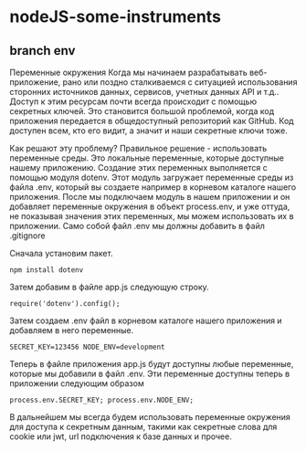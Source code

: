 # nodeJS-some-instruments

## branch **env**

Переменные окружения Когда мы начинаем разрабатывать веб-приложение, рано или
поздно сталкиваемся с ситуацией использования сторонних источников данных,
сервисов, учетных данных API и т.д.. Доступ к этим ресурсам почти всегда
происходит с помощью секретных ключей. Это становится большой проблемой, когда
код приложения передается в общедоступный репозиторий как GitHub. Код доступен
всем, кто его видит, а значит и наши секретные ключи тоже.

Как решают эту проблему? Правильное решение - использовать переменные среды. Это
локальные переменные, которые доступные нашему приложению. Создание этих
переменных выполняется с помощью модуля dotenv. Этот модуль загружает переменные
среды из файла .env, который вы создаете например в корневом каталоге нашего
приложения. После мы подключаем модуль в нашем приложении и он добавляет
переменные окружения в объект process.env, и уже оттуда, не показывая значения
этих переменных, мы можем использовать их в приложении. Само собой файл .env мы
должны добавить в файл .gitignore

Сначала установим пакет.

`npm install dotenv`

Затем добавим в файле app.js следующую строку.

`require('dotenv').config();`

Затем создаем .env файл в корневом каталоге нашего приложения и добавляем в него
переменные.

`SECRET_KEY=123456 NODE_ENV=development`

Теперь в файле приложения app.js будут доступны любые переменные, которые мы
добавили в файл .env. Эти переменные доступны теперь в приложении следующим
образом

`process.env.SECRET_KEY; process.env.NODE_ENV;`

В дальнейшем мы всегда будем использовать переменные окружения для доступа к
секретным данным, такими как секретные слова для cookie или jwt, url подключения
к базе данных и прочее.

